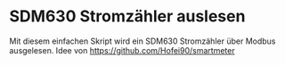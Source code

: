 # SDM630 Stromzähler auslesen

Mit diesem einfachen Skript wird ein SDM630 Stromzähler über Modbus ausgelesen.
Idee von https://github.com/Hofei90/smartmeter
